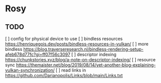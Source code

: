 # Rosy

## TODO
[ ] config for physical device to use
[ ] bindless resources https://henriquegois.dev/posts/bindless-resources-in-vulkan/
[ ] more bindless https://blog.traverseresearch.nl/bindless-rendering-setup-afeb678d77fc?gi=ff07f56c3097
[ ] descriptor indexing https://chunkstories.xyz/blog/a-note-on-descriptor-indexing/
[ ] resource sync https://themaister.net/blog/2019/08/14/yet-another-blog-explaining-vulkan-synchronization/
[ ] read links in https://github.com/Darianopolis/Links/blob/main/Links.txt

